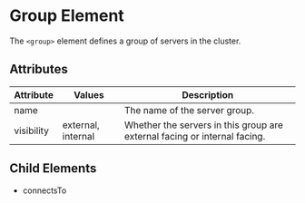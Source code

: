 # Group Element
The `<group>` element defines a group of servers in the cluster.

## Attributes
| Attribute | Values | Description |
|-----------|--------|-------------|
| name |  | The name of the server group. |
| visibility | external, internal | Whether the servers in this group are external facing or internal facing. |

## Child Elements
- connectsTo

